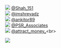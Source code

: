 
 ![](http://pbs.twimg.com/profile_images/1387602604792848388/Y6-8fskT_normal.jpg) [@Shah_151](https://twitter.com/Shah_151)<br>![](http://pbs.twimg.com/profile_images/1395781906755559424/QewbnZt3_normal.jpg) [@imshreyadz](https://twitter.com/imshreyadz)<br>![](http://pbs.twimg.com/profile_images/1216767433605668864/3_a8Y8lQ_normal.jpg) [@ankitpr89](https://twitter.com/ankitpr89)<br>![](http://pbs.twimg.com/profile_images/943612669784817670/jYdWZzHU_normal.jpg) [@PSR_Associates](https://twitter.com/PSR_Associates)<br>![](http://pbs.twimg.com/profile_images/1389905701581901824/O3czHibt_normal.jpg) [@attract_money_](https://twitter.com/attract_money_)<br> 

![](https://visitor-badge.laobi.icu/badge?page_id=ponder)
